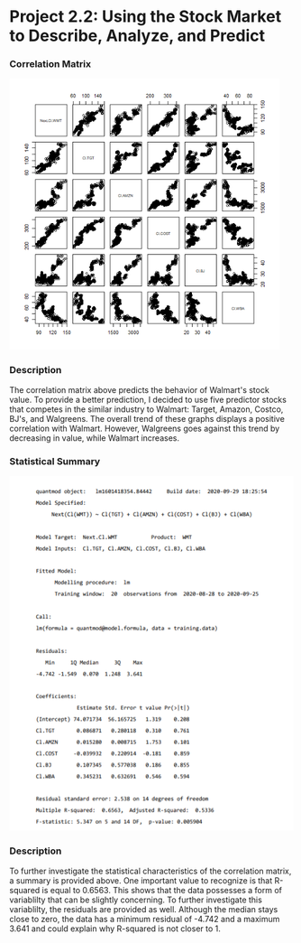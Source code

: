 # Project 2.2: Using the Stock Market to Describe, Analyze, and Predict 

### Correlation Matrix

<img src = "five_stoc_corr_matr.png" style="zoom: 80%;" />

### Description

The correlation matrix above predicts the behavior of Walmart's stock value. To provide a better prediction, I decided to use five predictor stocks that competes in the similar industry to Walmart: Target, Amazon, Costco, BJ's, and Walgreens. The overall trend of these graphs displays a positive correlation with Walmart. However, Walgreens goes against this trend by decreasing in value, while Walmart increases. 



### Statistical Summary 

<img src = "stat_summ_2.2.png"  />

### Description

To further investigate the statistical characteristics of the correlation matrix, a summary is provided above. One important value to recognize is that R-squared is equal to 0.6563. This shows that the data possesses a form of variablilty that can be slightly concerning. To further investigate this variablilty, the residuals are provided as well. Although the median stays close to zero, the data has a minimum residual of -4.742 and a maximum 3.641 and could explain why R-squared is not closer to 1. 

